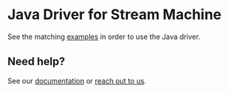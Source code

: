 # Java Driver for Stream Machine

See the matching [examples](https://github.com/streammachineio/java-examples) in order to use the Java driver.

## Need help?

See our [documentation](https://docs.streammachine.io) or [reach out to us](https://docs.streammachine.io/docs/0.1.0/contact/index.html).
